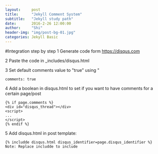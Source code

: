 ```yaml
---
layout:     post
title:      "Jekyll Comment System"
subtitle:   "Jekyll study path"
date:       2016-2-26 12:00:00
author:     "Shi"
header-img: "img/post-bg-01.jpg"
categories: Jekyll Basic
---
```


#Integration step by step
1 Generate code form https://disqus.com

2 Paste the code in _includes/disqus.html 

3 Set default comments value to "true" using "

	comments: true

4 Add a boolean in disqus.html to set if you want to have comments for a certain page/post

	{% if page.comments %}	
	<div id="disqus_thread"></div>
	<script>
	...
	</script>
	{% endif %}

5 Add disqus.html in post template: 

	{% includde disqus.html disqus_identifier=page.disqus_identifier %}
	Note: Replace includde to include
